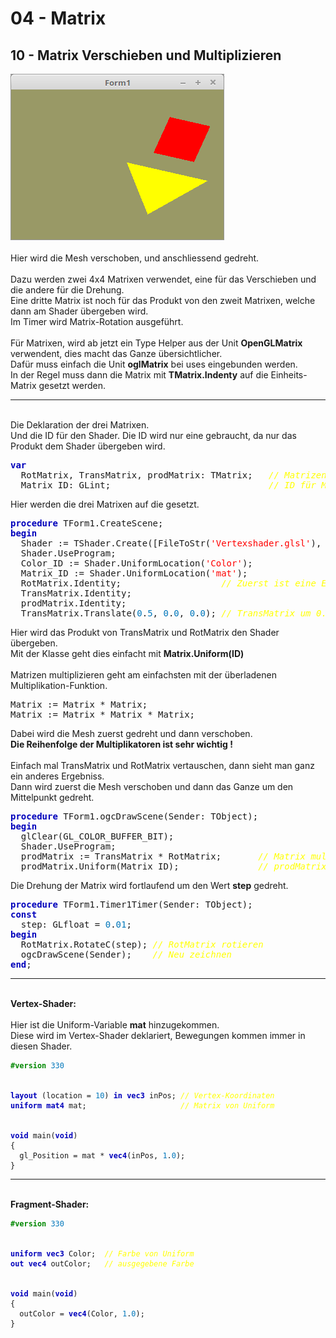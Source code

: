 <html>
    <b><h1>04 - Matrix</h1></b>
    <b><h2>10 - Matrix Verschieben und Multiplizieren</h2></b>
<img src="image.png" alt="Selfhtml"><br><br>
Hier wird die Mesh verschoben, und anschliessend gedreht.<br>
<br>
Dazu werden zwei 4x4 Matrixen verwendet, eine für das Verschieben und die andere für die Drehung.<br>
Eine dritte Matrix ist noch für das Produkt von den zweit Matrixen, welche dann am Shader übergeben wird.<br>
Im Timer wird Matrix-Rotation ausgeführt.<br>
<br>
Für Matrixen, wird ab jetzt ein Type Helper aus der Unit <b>OpenGLMatrix</b> verwendent, dies macht das Ganze übersichtlicher.<br>
Dafür muss einfach die Unit <b>oglMatrix</b> bei uses eingebunden werden.<br>
In der Regel muss dann die Matrix mit <b>TMatrix.Indenty</b> auf die Einheits-Matrix gesetzt werden.<br>
<hr><br>
Die Deklaration der drei Matrixen.<br>
Und die ID für den Shader. Die ID wird nur eine gebraucht, da nur das Produkt dem Shader übergeben wird.<br>
<pre><code=scal><b><font color="0000BB">var</font></b>
  RotMatrix, TransMatrix, prodMatrix: TMatrix;   <i><font color="#FFFF00">// Matrizen von der Unit oglMatrix.</font></i>
  Matrix_ID: GLint;                              <i><font color="#FFFF00">// ID für Matrix.</font></i></code></pre>
Hier werden die drei Matrixen auf die gesetzt.<br>
<pre><code=scal><b><font color="0000BB">procedure</font></b> TForm1.CreateScene;
<b><font color="0000BB">begin</font></b>
  Shader := TShader.Create([FileToStr(<font color="#FF0000">'Vertexshader.glsl'</font>), FileToStr(<font color="#FF0000">'Fragmentshader.glsl'</font>)]);
  Shader.UseProgram;
  Color_ID := Shader.UniformLocation(<font color="#FF0000">'Color'</font>);
  Matrix_ID := Shader.UniformLocation(<font color="#FF0000">'mat'</font>);
  RotMatrix.Identity;                   <i><font color="#FFFF00">// Zuerst ist eine Einheitsmatrix erwünscht.</font></i>
  TransMatrix.Identity;
  prodMatrix.Identity;
  TransMatrix.Translate(<font color="#0077BB">0</font>.<font color="#0077BB">5</font>, <font color="#0077BB">0</font>.<font color="#0077BB">0</font>, <font color="#0077BB">0</font>.<font color="#0077BB">0</font>); <i><font color="#FFFF00">// TransMatrix um 0.5 nach links verschieben.</font></i></code></pre>
Hier wird das Produkt von TransMatrix und RotMatrix den Shader übergeben.<br>
Mit der Klasse geht dies einfacht mit <b>Matrix.Uniform(ID)</b><br>
<br>
Matrizen multiplizieren geht am einfachsten mit der überladenen Multiplikation-Funktion.<br>
<pre><code=scal>Matrix := Matrix * Matrix;
Matrix := Matrix * Matrix * Matrix;</code></pre>
Dabei wird die Mesh zuerst gedreht und dann verschoben.<br>
<b>Die Reihenfolge der Multiplikatoren ist sehr wichtig !</b><br>
<br>
Einfach mal TransMatrix und RotMatrix vertauschen, dann sieht man ganz ein anderes Ergebniss.<br>
Dann wird zuerst die Mesh verschoben und dann das Ganze um den Mittelpunkt gedreht.<br>
<pre><code=scal><b><font color="0000BB">procedure</font></b> TForm1.ogcDrawScene(Sender: TObject);
<b><font color="0000BB">begin</font></b>
  glClear(GL_COLOR_BUFFER_BIT);
  Shader.UseProgram;
  prodMatrix := TransMatrix * RotMatrix;       <i><font color="#FFFF00">// Matrix multiplizieren.</font></i>
  prodMatrix.Uniform(Matrix_ID);               <i><font color="#FFFF00">// prodMatrix in den Shader schreiben.</font></i></code></pre>
Die Drehung der Matrix wird fortlaufend um den Wert <b>step</b> gedreht.<br>
<pre><code=scal><b><font color="0000BB">procedure</font></b> TForm1.Timer1Timer(Sender: TObject);
<b><font color="0000BB">const</font></b>
  step: GLfloat = <font color="#0077BB">0</font>.<font color="#0077BB">01</font>;
<b><font color="0000BB">begin</font></b>
  RotMatrix.RotateC(step); <i><font color="#FFFF00">// RotMatrix rotieren</font></i>
  ogcDrawScene(Sender);    <i><font color="#FFFF00">// Neu zeichnen</font></i>
<b><font color="0000BB">end</font></b>;</code></pre>
<hr><br>
<b>Vertex-Shader:</b><br>
<br>
Hier ist die Uniform-Variable <b>mat</b> hinzugekommen.<br>
Diese wird im Vertex-Shader deklariert, Bewegungen kommen immer in diesen Shader.<br>
<pre><code><b><font color="#008800">#version</font></b> <font color="#0077BB">330</font>
<br>
<b><font color="0000BB">layout</font></b> (location = <font color="#0077BB">10</font>) <b><font color="0000BB">in</font></b> <b><font color="0000BB">vec3</font></b> inPos; <i><font color="#FFFF00">// Vertex-Koordinaten</font></i>
<b><font color="0000BB">uniform</font></b> <b><font color="0000BB">mat4</font></b> mat;                     <i><font color="#FFFF00">// Matrix von Uniform</font></i>
<br>
<b><font color="0000BB">void</font></b> main(<b><font color="0000BB">void</font></b>)
{
  gl_Position = mat * <b><font color="0000BB">vec4</font></b>(inPos, <font color="#0077BB">1</font>.<font color="#0077BB">0</font>);
}
</code></pre>
<hr><br>
<b>Fragment-Shader:</b><br>
<pre><code><b><font color="#008800">#version</font></b> <font color="#0077BB">330</font>
<br>
<b><font color="0000BB">uniform</font></b> <b><font color="0000BB">vec3</font></b> Color;  <i><font color="#FFFF00">// Farbe von Uniform</font></i>
<b><font color="0000BB">out</font></b> <b><font color="0000BB">vec4</font></b> outColor;   <i><font color="#FFFF00">// ausgegebene Farbe</font></i>
<br>
<b><font color="0000BB">void</font></b> main(<b><font color="0000BB">void</font></b>)
{
  outColor = <b><font color="0000BB">vec4</font></b>(Color, <font color="#0077BB">1</font>.<font color="#0077BB">0</font>);
}
</code></pre>
<br>
</html>
